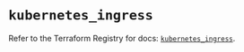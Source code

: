 # `kubernetes_ingress`

Refer to the Terraform Registry for docs: [`kubernetes_ingress`](https://registry.terraform.io/providers/hashicorp/kubernetes/2.36.0/docs/resources/ingress).
